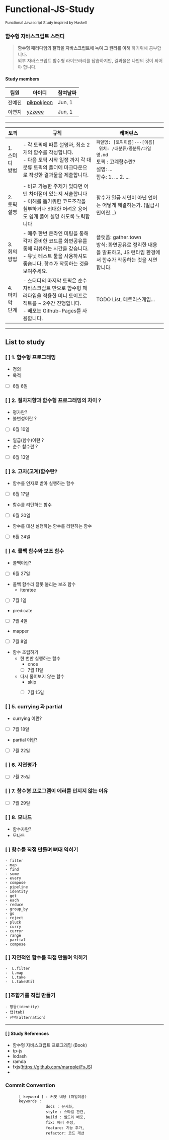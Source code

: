 # Functional-JS-Study 
<small> Functional Javascript Study inspired by Haskell </small>
### 함수형 자바스크립트 스터디
> <strong>함수형 패러다임의 철학을 자바스크립트에 녹여 그 원리를 이해</strong> 하기위해 공부합니다. <br /> 외부 자바스크립트 함수형 라이브러리를 답습하지만, 결과물은 나만의 것이 되어야 합니다.

#### Study members
|  팀원 | 아이디 | 참여날짜 |
| -------- | -------- | -------- | 
|전예진 |  [pikpokjeon](https://github.com/pikpokjeon)|  Jun, 1|
| 이연지|  [yzzeee](https://github.com/yzzeee)| Jun, 1|

---

| 토픽 | 규칙 | 레퍼런스 |
| -------- | -------- | -------- |
|1. 스터디 방법  |- 각 토픽에 따른 설명과, 최소 2개의 함수를 작성합니다. <br /> - 다음 토픽 시작 일정 까지 각 대분류 토픽의 폴더에 마크다운으로 작성한 결과물을 제출합니다.|```파일명: [토픽이름]---[이름] ```<br /> ``` 위치: /대분류/중분류/파일명.md``` <br />토픽 : 고계함수란? <br /> 설명: ...  <br /> 함수: 1. ... 2. ...  |
|2. 토픽 설명 | - 비교 가능한 주제가 있다면 어떤 차이점이 있는지 서술합니다<br /> - 이해를 돕기위한 코드조각을 첨부하거나 최대한 어려운 용어도 쉽게 풀어 설명 하도록 노력합니다 | 함수가 일급 시민이 아닌 언어는 어떻게 해결하는가. (일급시민이란...)|
|3. 회의 방법  |- 매주 한번 온라인 미팅을 통해 각자 준비한 코드를 화면공유를 통해 리뷰하는 시간을 갖습니다.  <br />- 유닛 테스트 툴을 사용하셔도 좋습니다. 함수가 작동하는 것을 보여주세요. |플랫폼: gather.town <br /> 방식: 화면공유로 정리한 내용을 발표하고, JS 런타임 환경에서 함수가 작동하는 것을 시연합니다.    <br />  |
| 4. 마지막 단계 | - 스터디의 마지막 토픽은 순수 자바스크립트 만으로 함수형 패러다임을 적용한 미니 토이프로젝트를 ~ 2주간 진행합니다.<br /> - 배포는 Github-Pages를 사용합니다. | TODO List, 테트리스게임...|
---

## List to study

 ### [ ] 1. 함수형 프로그래밍

* 정의 
* 목적
 - [ ] 6월 6일

### [ ] 2. 절차지향과 함수형 프로그래밍의 차이 ?
* 평가란?
* 불변성이란 ?
- [ ] 6월 10일
* 일급(함수)이란 ? 
* 순수 함수란 ?
- [ ] 6월 13일
### [ ] 3. 고차(고계)함수란?
* 함수를 인자로 받아 실행하는 함수
- [ ] 6월 17일
* 함수를 리턴하는 함수
 - [ ] 6월 20일
* 함수를 대신 실행하는 함수를 리턴하는 함수
- [ ] 6월 24일
### [ ] 4. 콜백 함수와 보조 함수
* 콜백이란?
- [ ] 6월 27일
* 콜백 함수라 잘못 불리는 보조 함수
  - iteratee
 - [ ] 7월 1일
  - predicate
  - [ ] 7월 4일
  - mapper
   - [ ] 7월 8일
- 함수 조립하기
  - 한 번만 실행하는 함수
    - once
    - [ ] 7월 11일
  
  - 다시 물어보지 않는 함수
    - skip
    - [ ] 7월 15일
    
  

###  [ ] 5. currying 과 partial
- currying 이란?
- [ ] 7월 18일
- partial 이란?
- [ ] 7월 22일
###  [ ] 6. 지연평가
 - [ ] 7월 25일
### [ ] 7. 함수형 프로그램이 에러를 던지지 않는 이유
- [ ] 7월 29일
### [ ] 8. 모나드
* 함수자란?
* 모나드

### [ ] 함수를 직접 만들며 뼈대 익히기
    - filter 
    - map
    - find
    - some
    - every
    - compose
    - pipeline
    - identity
    - get
    - each
    - reduce
    - group_by
    - go
    - reject
    - pluck
    - curry
    - curryr
    - range
    - partial
    - compose

### [ ] 지연적인 함수를 직접 만들며 익히기 
    -  L.filter
    -  L.map
    -  L.take
    -  L.takeUtil

###  [ ]조합기를 직접 만들기
    - 항등(identity)
    - 탭(tab)
    - 선택(alternation)

---


#### [ ] Study References
- 함수형 자바스크립트 프로그래밍 (Book)
- tp-js
- lodash
- ramda
- fxjs(https://github.com/marpple/FxJS)
- 
### Commit Convention
```
      [ keyword ] : 커밋 내용 (파일이름)
      keywords : 
                  docs : 문서화,
                  style : 스타일 관련,
                  build : 빌드와 배포,
                  fix: 에러 수정,
                  feature: 기능 추가,
                  refactor: 코드 개선
```
